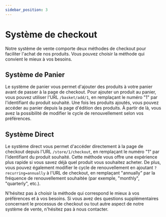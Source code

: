 ```yaml
---
sidebar_position: 3
---
```


# Système de checkout

Notre système de vente comporte deux méthodes de checkout pour faciliter l'achat de nos produits. Vous pouvez choisir la méthode qui convient le mieux à vos besoins.

## Système de Panier

Le système de panier vous permet d'ajouter des produits à votre panier avant de passer à la page de checkout. Pour ajouter un produit au panier, vous pouvez utiliser l'URL `/basket/add/1`, en remplaçant le numéro "1" par l'identifiant du produit souhaité. Une fois les produits ajoutés, vous pouvez accéder au panier depuis la page d'édition des produits. À partir de là, vous avez la possibilité de modifier le cycle de renouvellement selon vos préférences.

## Système Direct

Le système direct vous permet d'accéder directement à la page de checkout depuis l'URL `/store/1/checkout`, en remplaçant le numéro "1" par l'identifiant du produit souhaité. Cette méthode vous offre une expérience plus rapide si vous savez déjà quel produit vous souhaitez acheter. De plus, vous pouvez également modifier le cycle de renouvellement en ajoutant `?recurring=annually` à l'URL de checkout, en remplaçant "annually" par la fréquence de renouvellement souhaitée (par exemple, "monthly", "quarterly", etc.).

N'hésitez pas à choisir la méthode qui correspond le mieux à vos préférences et à vos besoins. Si vous avez des questions supplémentaires concernant le processus de checkout ou tout autre aspect de notre système de vente, n'hésitez pas à nous contacter.